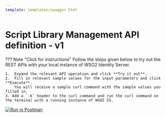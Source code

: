 ```yaml
---
template: templates/swagger.html
---
```


# Script Library Management API definition - v1

??? Note "Click for instructions"
    Follow the steps given below to try out the REST APIs with your local instance of WSO2 Identity Server.

    1.  Expand the relevant API operation and click **Try it out**.
    2.  Fill in relevant sample values for the input parameters and click **Execute**.
        You will receive a sample curl command with the sample values you filled in.
    3. Add a `-k` header to the curl command and run the curl command on the terminal with a running instance of WSO2 IS.

<div id="swagger-ui"></div>
<script src="../../assets/lib/swagger/swagger-ui-bundle.js"> </script>
<script src="../../assets/lib/swagger/swagger-ui-standalone-preset.js"> </script>
<script>
window.onload = function() {
  // Begin Swagger UI call region
  const ui = SwaggerUIBundle({
    url: "https://raw.githubusercontent.com/wso2/identity-api-server/v1.0.190/components/org.wso2.carbon.identity.api.server.script.library/org.wso2.carbon.identity.api.server.script.library.v1/src/main/resources/scriptLibrary.yaml",
    dom_id: '#swagger-ui',
    deepLinking: true,
    presets: [
      SwaggerUIBundle.presets.apis,
      SwaggerUIStandalonePreset
    ],
    plugins: [
      SwaggerUIBundle.plugins.DownloadUrl
    ],
    layout: "StandaloneLayout"
  })
  // End Swagger UI call region

  window.ui = ui
}
</script>

[![Run in Postman](https://run.pstmn.io/button.svg)](https://app.getpostman.com/run-collection/4e49915b3a9d796419c6)
